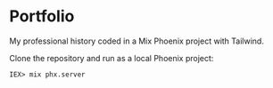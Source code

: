 # Portfolio

My professional history coded in a Mix Phoenix project with Tailwind.

Clone the repository and run as a local Phoenix project:

```
IEX> mix phx.server
```

